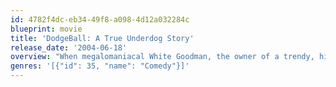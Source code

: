 ```yaml
---
id: 4782f4dc-eb34-49f8-a098-4d12a032284c
blueprint: movie
title: 'DodgeBall: A True Underdog Story'
release_date: '2004-06-18'
overview: "When megalomaniacal White Goodman, the owner of a trendy, high-end fitness center, makes a move to take over the struggling local gym run by happy-go-lucky Pete La Fleur, there's only one way for La Fleur to fight back: dodgeball. Aided by a dodgeball guru and Goodman's attorney, La Fleur and his rag-tag team of underdogs launch a knock-down, drag-out battle in which the winner takes all."
genres: '[{"id": 35, "name": "Comedy"}]'
---
```

